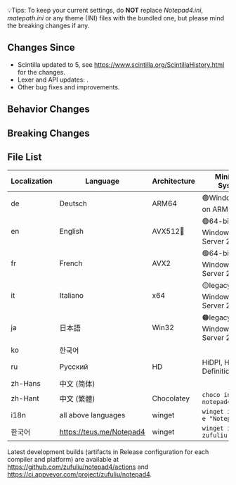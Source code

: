 💡Tips: To keep your current settings, do **NOT** replace *Notepad4.ini*, *matepath.ini* or any theme (INI) files with the bundled one, but please mind the breaking changes if any.

## Changes Since
* Scintilla updated to 5, see https://www.scintilla.org/ScintillaHistory.html for the changes.
* Lexer and API updates: .
* Other bug fixes and improvements.

## Behavior Changes

## Breaking Changes

## File List
| Localization | Language | Architecture | Minimum System |
|--|--|--|--|
| de | Deutsch | ARM64 | 🟢Windows 10 on ARM |
| en | English | AVX512🧪 | 🟢64-bit Windows 10, Server 2019 |
| fr | French | AVX2 | 🟢64-bit Windows 7, Server 2008 R2 |
| it | Italiano | x64 | 🟡legacy 64-bit Windows Vista, Server 2008 |
| ja | 日本語 | Win32 | 🟠legacy Windows Vista, Server 2008 |
| ko | 한국어 |
| ru | Русский | HD | HiDPI, High Definition |
| zh-Hans | 中文 (简体) |
| zh-Hant | 中文 (繁體) | Chocolatey | `choco install notepad4` |
| i18n | all above languages | winget | `winget install -e "Notepad4"` |
| 한국어 | https://teus.me/Notepad4 | winget | `winget install zufuliu.notepad4` |

Latest development builds (artifacts in Release configuration for each compiler and platform) are available at https://github.com/zufuliu/notepad4/actions and https://ci.appveyor.com/project/zufuliu/notepad4.
